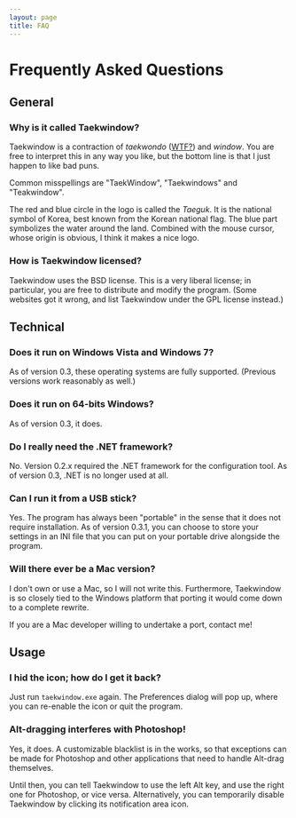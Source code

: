 ```yaml
---
layout: page
title: FAQ
---
```


Frequently Asked Questions
==========================

General
-------

### Why is it called Taekwindow?

Taekwindow is a contraction of _taekwondo_ (<a href="http://www.wtf.org/">WTF?</a>) and _window_. You are free to interpret this in any way you like, but the bottom line is that I just happen to like bad puns.

Common misspellings are "TaekWindow", "Taekwindows" and "Teakwindow".

The red and blue circle in the logo is called the _Taeguk_. It is the national symbol of Korea, best known from the Korean national flag. The blue part symbolizes the water around the land. Combined with the mouse cursor, whose origin is obvious, I think it makes a nice logo.

### How is Taekwindow licensed?

Taekwindow uses the BSD license. This is a very liberal license; in particular, you are free to distribute and modify the program. (Some websites got it wrong, and list Taekwindow under the GPL license instead.)

Technical
---------

### Does it run on Windows Vista and Windows 7?

As of version 0.3, these operating systems are fully supported. (Previous versions work reasonably as well.)

### Does it run on 64-bits Windows?

As of version 0.3, it does.

### Do I really need the .NET framework?

No. Version 0.2.x required the .NET framework for the configuration tool. As of version 0.3, .NET is no longer used at all.

### Can I run it from a USB stick?

Yes. The program has always been "portable" in the sense that it does not require installation. As of version 0.3.1, you can choose to store your settings in an INI file that you can put on your portable drive alongside the program.

### Will there ever be a Mac version?

I don't own or use a Mac, so I will not write this. Furthermore, Taekwindow is so closely tied to the Windows platform that porting it would come down to a complete rewrite.

If you are a Mac developer willing to undertake a port, contact me!

Usage
-----

### I hid the icon; how do I get it back?

Just run `taekwindow.exe` again. The Preferences dialog will pop up, where you can re-enable the icon or quit the program.

### Alt-dragging interferes with Photoshop!

Yes, it does. A customizable blacklist is in the works, so that exceptions can be made for Photoshop and other applications that need to handle Alt-drag themselves.

Until then, you can tell Taekwindow to use the left Alt key, and use the right one for Photoshop, or vice versa. Alternatively, you can temporarily disable Taekwindow by clicking its notification area icon.

